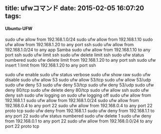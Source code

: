 title: ufwコマンド
date: 2015-02-05 16:07:20
tags:
---

#### Ubuntu-UFW

sudo ufw allow from 192.168.1.0/24
sudo ufw allow from 192.168.1.10
sudo ufw allow from 192.168.1.20 to any port ssh
sudo ufw allow from 192.168.1.0/24 to any app Samba
sudo ufw allow from 192.168.1.10 to any port ssh
sudo ufw limit ssh
sudo ufw delete limit ssh
sudo ufw status numbered
sudo ufw delete limit from 192.168.1.20 to any port ssh
sudo ufw insert 1 limit from 192.168.1.20 to any port ssh


sudo ufw enable
sudo ufw status verbose
sudo ufw show raw
sudo ufw disable
sudo ufw allow 53
sudo ufw allow 53/tcp
sudo ufw allow 53/udp
sudo ufw deny 53
sudo ufw deny 53/tcp
sudo ufw deny 53/udp
sudo ufw deny 80/tcp
sudo ufw delete deny 80/tcp
sudo ufw allow ssh
sudo ufw deny ssh
sudo ufw logging on
sudo ufw logging off
sudo ufw allow from 192.168.1.1
sudo ufw allow from 192.168.1.0/24
sudo ufw allow from 192.168.0.4 to any port 22
sudo ufw allow from 192.168.0.4 to any port 22 proto tcp
sudo ufw deny from 192.168.1.1
sudo ufw deny from 192.168.1.1 to any port 22
sudo ufw status numbered
sudo ufw delete 1
sudo ufw deny from 192.168.0.1 to any port 22
sudo ufw allow from 192.168.0.0/24 to any port 22 proto tcp

